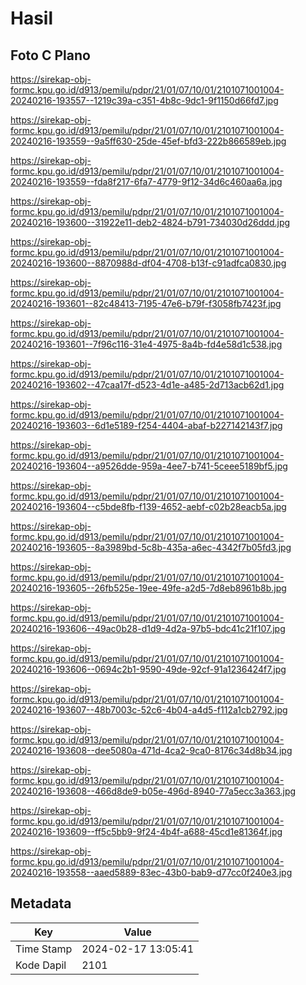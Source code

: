 # Hasil

## Foto C Plano

https://sirekap-obj-formc.kpu.go.id/d913/pemilu/pdpr/21/01/07/10/01/2101071001004-20240216-193557--1219c39a-c351-4b8c-9dc1-9f1150d66fd7.jpg

https://sirekap-obj-formc.kpu.go.id/d913/pemilu/pdpr/21/01/07/10/01/2101071001004-20240216-193559--9a5ff630-25de-45ef-bfd3-222b866589eb.jpg

https://sirekap-obj-formc.kpu.go.id/d913/pemilu/pdpr/21/01/07/10/01/2101071001004-20240216-193559--fda8f217-6fa7-4779-9f12-34d6c460aa6a.jpg

https://sirekap-obj-formc.kpu.go.id/d913/pemilu/pdpr/21/01/07/10/01/2101071001004-20240216-193600--31922e11-deb2-4824-b791-734030d26ddd.jpg

https://sirekap-obj-formc.kpu.go.id/d913/pemilu/pdpr/21/01/07/10/01/2101071001004-20240216-193600--8870988d-df04-4708-b13f-c91adfca0830.jpg

https://sirekap-obj-formc.kpu.go.id/d913/pemilu/pdpr/21/01/07/10/01/2101071001004-20240216-193601--82c48413-7195-47e6-b79f-f3058fb7423f.jpg

https://sirekap-obj-formc.kpu.go.id/d913/pemilu/pdpr/21/01/07/10/01/2101071001004-20240216-193601--7f96c116-31e4-4975-8a4b-fd4e58d1c538.jpg

https://sirekap-obj-formc.kpu.go.id/d913/pemilu/pdpr/21/01/07/10/01/2101071001004-20240216-193602--47caa17f-d523-4d1e-a485-2d713acb62d1.jpg

https://sirekap-obj-formc.kpu.go.id/d913/pemilu/pdpr/21/01/07/10/01/2101071001004-20240216-193603--6d1e5189-f254-4404-abaf-b227142143f7.jpg

https://sirekap-obj-formc.kpu.go.id/d913/pemilu/pdpr/21/01/07/10/01/2101071001004-20240216-193604--a9526dde-959a-4ee7-b741-5ceee5189bf5.jpg

https://sirekap-obj-formc.kpu.go.id/d913/pemilu/pdpr/21/01/07/10/01/2101071001004-20240216-193604--c5bde8fb-f139-4652-aebf-c02b28eacb5a.jpg

https://sirekap-obj-formc.kpu.go.id/d913/pemilu/pdpr/21/01/07/10/01/2101071001004-20240216-193605--8a3989bd-5c8b-435a-a6ec-4342f7b05fd3.jpg

https://sirekap-obj-formc.kpu.go.id/d913/pemilu/pdpr/21/01/07/10/01/2101071001004-20240216-193605--26fb525e-19ee-49fe-a2d5-7d8eb8961b8b.jpg

https://sirekap-obj-formc.kpu.go.id/d913/pemilu/pdpr/21/01/07/10/01/2101071001004-20240216-193606--49ac0b28-d1d9-4d2a-97b5-bdc41c21f107.jpg

https://sirekap-obj-formc.kpu.go.id/d913/pemilu/pdpr/21/01/07/10/01/2101071001004-20240216-193606--0694c2b1-9590-49de-92cf-91a1236424f7.jpg

https://sirekap-obj-formc.kpu.go.id/d913/pemilu/pdpr/21/01/07/10/01/2101071001004-20240216-193607--48b7003c-52c6-4b04-a4d5-f112a1cb2792.jpg

https://sirekap-obj-formc.kpu.go.id/d913/pemilu/pdpr/21/01/07/10/01/2101071001004-20240216-193608--dee5080a-471d-4ca2-9ca0-8176c34d8b34.jpg

https://sirekap-obj-formc.kpu.go.id/d913/pemilu/pdpr/21/01/07/10/01/2101071001004-20240216-193608--466d8de9-b05e-496d-8940-77a5ecc3a363.jpg

https://sirekap-obj-formc.kpu.go.id/d913/pemilu/pdpr/21/01/07/10/01/2101071001004-20240216-193609--ff5c5bb9-9f24-4b4f-a688-45cd1e81364f.jpg

https://sirekap-obj-formc.kpu.go.id/d913/pemilu/pdpr/21/01/07/10/01/2101071001004-20240216-193558--aaed5889-83ec-43b0-bab9-d77cc0f240e3.jpg


## Metadata

| Key        | Value               |
| ---------- | ------------------- |
| Time Stamp | 2024-02-17 13:05:41 |
| Kode Dapil | 2101                |



